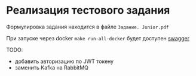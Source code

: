 # Реализация тестового задания 


Формулировка задания находится в файле `Задание. Junior.pdf`

При запуске через docker `make run-all-docker` будет доступен [swagger](localhost:8081/swagger/index.html)

TODO:
- добавить авторизацию по JWT токену
- заменить Kafka на RabbitMQ